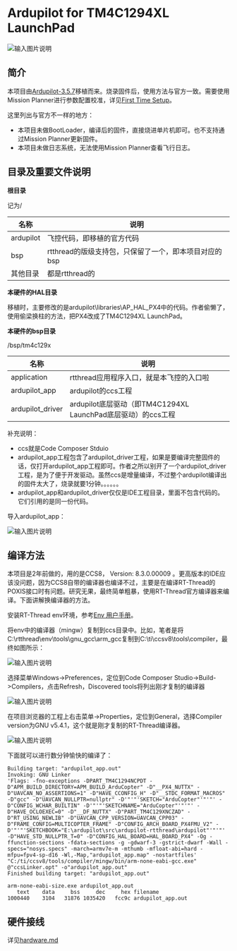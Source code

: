 # Ardupilot for TM4C1294XL LaunchPad 

![输入图片说明](https://images.gitee.com/uploads/images/2021/0306/120309_c1d850e8_673614.png "屏幕截图.png")

## 简介

本项目由[Ardupilot-3.5.7](https://github.com/ArduPilot/ardupilot/tree/Copter-3.5.7)移植而来。烧录固件后，使用方法与官方一致。需要使用Mission Planner进行参数配置校准，详见[First Time Setup](https://ardupilot.org/copter/docs/initial-setup.html)。

这里列出与官方不一样的地方：
- 本项目未做BootLoader，编译后的固件，直接烧进单片机即可。也不支持通过Mission Planner更新固件。
- 本项目未做日志系统，无法使用Mission Planner查看飞行日志。

## 目录及重要文件说明

 **根目录** 

记为/

| 名称         | 说明                               |
|------------|----------------------------------|
| ardupilot  | 飞控代码，即移植的官方代码                    |
| bsp        | rtthread的版级支持包，只保留了一个，即本项目对应的bsp |
| 其他目录 | 都是rtthread的                      |


 **本硬件的HAL目录** 

移植时，主要修改的是ardupilot\libraries\AP_HAL_PX4中的代码。作者偷懒了，使用偷梁换柱的方法，把PX4改成了TM4C1294XL LaunchPad。

 **本硬件的bsp目录** 

/bsp/tm4c129x

| 名称         | 说明                               |
|------------|----------------------------------|
|  application | rtthread应用程序入口，就是本飞控的入口啦 |
| ardupilot_app | ardupilot的ccs工程 |
| ardupilot_driver | ardupilot底层驱动（即TM4C1294XL LaunchPad底层驱动）的ccs工程 |

补充说明：
- ccs就是Code Composer Stduio
- ardupilot_app工程包含了ardupilot_driver工程，如果是要编译完整固件的话，仅打开ardupilot_app工程即可。作者之所以别开了一个ardupilot_driver工程，是为了便于开发驱动。虽然ccs是增量编译，不过整个ardupilot编译出的固件太大了，烧录就要1分钟。。。。。。
- ardupilot_app和ardupilot_driver仅仅是IDE工程目录，里面不包含代码的。它们引用的是同一份代码。

导入ardupilot_app：

![输入图片说明](https://images.gitee.com/uploads/images/2021/0306/171624_5bfef239_673614.png "屏幕截图.png")

## 编译方法

本项目是2年前做的，用的是CCS8， Version: 8.3.0.00009 。更高版本的IDE应该没问题，因为CCS8自带的编译器也编译不过，主要是在编译RT-Thread的POXIS接口时有问题。研究无果，最终简单粗暴，使用RT-Thread官方编译器来编译。下面讲解换编译器的方法。

安装RT-Thread env环境，参考[Env 用户手册](https://www.rt-thread.org/document/site/programming-manual/env/env/)。

将env中的编译器（mingw）复制到ccs目录中。比如，笔者是将C:\rtthread\env\tools\gnu_gcc\arm_gcc复制到C:\ti\ccsv8\tools\compiler，最终如图所示：

![输入图片说明](https://images.gitee.com/uploads/images/2021/0306/110610_d88a76e5_673614.png "屏幕截图.png")

选择菜单Windows->Preferences，定位到Code Composer Studio->Build->Compilers，点击Refresh，Discovered tools将列出刚才复制的编译器

![输入图片说明](https://images.gitee.com/uploads/images/2021/0306/110945_653f98ac_673614.png "屏幕截图.png")

在项目浏览器的工程上右击菜单->Properties，定位到General，选择Compiler version为GNU v5.4.1，这个就是刚才复制的RT-Thread编译器。

![输入图片说明](https://images.gitee.com/uploads/images/2021/0306/111118_bea4d9c4_673614.png "屏幕截图.png")

下面就可以进行数分钟愉快的编译了：

```
Building target: "ardupilot_app.out"
Invoking: GNU Linker
'Flags: -fno-exceptions -DPART_TM4C1294NCPDT -D"APM_BUILD_DIRECTORY=APM_BUILD_ArduCopter" -D"__PX4_NUTTX" -D"UAVCAN_NO_ASSERTIONS=1" -D"HAVE_CCONFIG_H" -D"__STDC_FORMAT_MACROS" -D"gcc" -D"UAVCAN_NULLPTR=nullptr" -D'"'"'SKETCH="ArduCopter"'"'"' -D"CONFIG_WCHAR_BUILTIN" -D'"'"'SKETCHNAME="ArduCopter"'"'"' -D"HAVE_OCLOEXEC=0" -D"__DF_NUTTX" -D"PART_TM4C129XNCZAD" -D"RT_USING_NEWLIB" -D"UAVCAN_CPP_VERSION=UAVCAN_CPP03" -D"FRAME_CONFIG=MULTICOPTER_FRAME" -D"CONFIG_ARCH_BOARD_PX4FMU_V2" -D'"'"'SKETCHBOOK="E:\ardupilot\src\ardupilot-rtthread\ardupilot"'"'"' -D"HAVE_STD_NULLPTR_T=0" -D"CONFIG_HAL_BOARD=HAL_BOARD_PX4" -Og -ffunction-sections -fdata-sections -g -gdwarf-3 -gstrict-dwarf -Wall -specs="nosys.specs" -march=armv7e-m -mthumb -mfloat-abi=hard -mfpu=fpv4-sp-d16 -Wl,-Map,"ardupilot_app.map" -nostartfiles'
"C:/ti/ccsv8/tools/compiler/mingw/bin/arm-none-eabi-gcc.exe" @"ccsLinker.opt" -o"ardupilot_app.out"
Finished building target: "ardupilot_app.out"
 
arm-none-eabi-size.exe ardupilot_app.out
   text	   data	    bss	    dec	    hex	filename
1000440	   3104	  31876	1035420	  fcc9c	ardupilot_app.out
```


## 硬件接线

详见[hardware.md](hardware.md)






